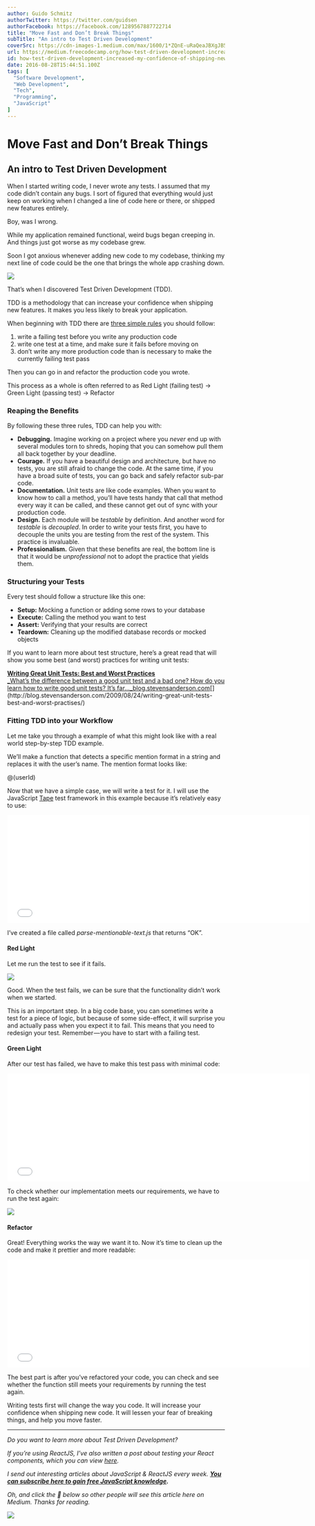 ```yaml
---
author: Guido Schmitz
authorTwitter: https://twitter.com/guidsen
authorFacebook: https://facebook.com/1289567887722714
title: "Move Fast and Don’t Break Things"
subTitle: "An intro to Test Driven Development"
coverSrc: https://cdn-images-1.medium.com/max/1600/1*ZQnE-uRaQeaJBXgJB5D9Fg.png
url: https://medium.freecodecamp.org/how-test-driven-development-increased-my-confidence-of-shipping-new-code-without-breaking-things-a759a570bd95
id: how-test-driven-development-increased-my-confidence-of-shipping-new-code-without-breaking-things-a759a570bd95
date: 2016-08-28T15:44:51.100Z
tags: [
  "Software Development",
  "Web Development",
  "Tech",
  "Programming",
  "JavaScript"
]
---
```

# Move Fast and Don’t Break Things

## An intro to Test Driven Development

When I started writing code, I never wrote any tests. I assumed that my code didn’t contain any bugs. I sort of figured that everything would just keep on working when I changed a line of code here or there, or shipped new features entirely.

Boy, was I wrong.

While my application remained functional, weird bugs began creeping in. And things just got worse as my codebase grew.

Soon I got anxious whenever adding new code to my codebase, thinking my next line of code could be the one that brings the whole app crashing down.



![](https://cdn-images-1.medium.com/max/1600/1*AmCx9MGHN-tz9_HYbOpWkg.gif)



That’s when I discovered Test Driven Development (TDD).

TDD is a methodology that can increase your confidence when shipping new features. It makes you less likely to break your application.

When beginning with TDD there are [three simple rules](http://butunclebob.com/ArticleS.UncleBob.TheThreeRulesOfTdd) you should follow:

1.  write a failing test before you write any production code
2.  write one test at a time, and make sure it fails before moving on
3.  don’t write any more production code than is necessary to make the currently failing test pass

Then you can go in and refactor the production code you wrote.

This process as a whole is often referred to as Red Light (failing test) -> Green Light (passing test) -> Refactor

### Reaping the Benefits

By following these three rules, TDD can help you with:

*   **Debugging.** Imagine working on a project where you _never_ end up with several modules torn to shreds, hoping that you can somehow pull them all back together by your deadline.
*   **Courage.** If you have a beautiful design and architecture, but have no tests, you are still afraid to change the code. At the same time, if you have a broad suite of tests, you can go back and safely refactor sub-par code.
*   **Documentation.** Unit tests are like code examples. When you want to know how to call a method, you’ll have tests handy that call that method every way it can be called, and these cannot get out of sync with your production code.
*   **Design.** Each module will be _testable_ by definition. And another word for _testable_ is _decoupled_. In order to write your tests first, you have to decouple the units you are testing from the rest of the system. This practice is invaluable.
*   **Professionalism.** Given that these benefits are real, the bottom line is that it would be _unprofessional_ not to adopt the practice that yields them.

### Structuring your Tests

Every test should follow a structure like this one:

*   **Setup:** Mocking a function or adding some rows to your database
*   **Execute:** Calling the method you want to test
*   **Assert:** Verifying that your results are correct
*   **Teardown:** Cleaning up the modified database records or mocked objects

If you want to learn more about test structure, here’s a great read that will show you some best (and worst) practices for writing unit tests:

[**Writing Great Unit Tests: Best and Worst Practices**  
_What’s the difference between a good unit test and a bad one? How do you learn how to write good unit tests? It’s far…_blog.stevensanderson.com](http://blog.stevensanderson.com/2009/08/24/writing-great-unit-tests-best-and-worst-practises/ "http://blog.stevensanderson.com/2009/08/24/writing-great-unit-tests-best-and-worst-practises/")[](http://blog.stevensanderson.com/2009/08/24/writing-great-unit-tests-best-and-worst-practises/)

### Fitting TDD into your Workflow

Let me take you through a example of what this might look like with a real world step-by-step TDD example.

We’ll make a function that detects a specific mention format in a string and replaces it with the user’s name. The mention format looks like:

@(userId)

Now that we have a simple case, we will write a test for it. I will use the JavaScript [Tape](https://github.com/substack/tape) test framework in this example because it’s relatively easy to use:





<iframe width="700" height="250" src="/media/01eb2ad0ab0c5d7565e79cc2594a1ac2?postId=a759a570bd95" data-media-id="01eb2ad0ab0c5d7565e79cc2594a1ac2" allowfullscreen="" frameborder="0"></iframe>





I’ve created a file called _parse-mentionable-text.js_ that returns “OK”.

#### Red Light

Let me run the test to see if it fails.



![](https://cdn-images-1.medium.com/max/1600/1*PorfQkV4VOItPPADuhdohw.png)



Good. When the test fails, we can be sure that the functionality didn’t work when we started.

This is an important step. In a big code base, you can sometimes write a test for a piece of logic, but because of some side-effect, it will surprise you and actually pass when you expect it to fail. This means that you need to redesign your test. Remember — you have to start with a failing test.

#### Green Light

After our test has failed, we have to make this test pass with minimal code:





<iframe width="700" height="250" src="/media/2f92b59cf12112ee7c3b5f69ca132378?postId=a759a570bd95" data-media-id="2f92b59cf12112ee7c3b5f69ca132378" allowfullscreen="" frameborder="0"></iframe>





To check whether our implementation meets our requirements, we have to run the test again:



![](https://cdn-images-1.medium.com/max/1600/1*IbJn7LC0blnbQ4VYOehY1Q.png)



#### Refactor

Great! Everything works the way we want it to. Now it’s time to clean up the code and make it prettier and more readable:





<iframe width="700" height="250" src="/media/440a7d8be74d345018332e6a75dbab54?postId=a759a570bd95" data-media-id="440a7d8be74d345018332e6a75dbab54" allowfullscreen="" frameborder="0"></iframe>





The best part is after you’ve refactored your code, you can check and see whether the function still meets your requirements by running the test again.

Writing tests first will change the way you code. It will increase your confidence when shipping new code. It will lessen your fear of breaking things, and help you move faster.











* * *







_Do you want to learn more about Test Driven Development?_

_If you’re using ReactJS, I’ve also written a post about testing your React components, which you can view_ [_here_](https://medium.com/javascript-world/testing-your-react-components-with-enzyme-5f1c7f185b58#.nsfy9ymuk)_._

_I send out interesting articles about JavaScript & ReactJS every week._ [**_You can subscribe here to gain free JavaScript knowledge_**](http://bit.ly/1R9Qwd9d2)**_._**

_Oh, and click the 💚 below so other people will see this article here on Medium. Thanks for reading._



![](https://cdn-images-1.medium.com/max/1600/1*prif7-04oPf8Dqo1gvSDsQ.gif)










